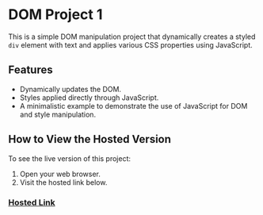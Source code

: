 # DOM Project 1

This is a simple DOM manipulation project that dynamically creates a styled `div` element with text and applies various CSS properties using JavaScript.

## Features
- Dynamically updates the DOM.
- Styles applied directly through JavaScript.
- A minimalistic example to demonstrate the use of JavaScript for DOM and style manipulation.

## How to View the Hosted Version

To see the live version of this project:
1. Open your web browser.
2. Visit the hosted link below.

### [Hosted Link](https://example.com/dom-project1)




